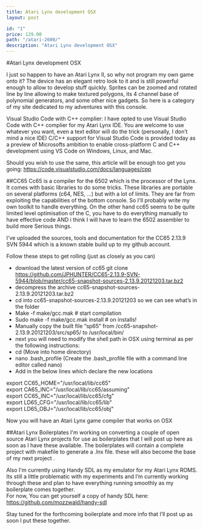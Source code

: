 ```yaml
---
title: Atari Lynx development OSX
layout: post

id: "1"
price: 129.00
path: "/atari-2600/"
description: "Atari Lynx development OSX"
---
```

#Atari Lynx development OSX

I just so happen to have an Atari Lynx II, so why not  program my own game onto it?  The device has an elegant retro look to it and is still powerful enough to allow to develop stuff quickly. Sprites can be zoomed and rotated line by line allowing to make textured polygons, its 4 channel base of polynomial generators, and some other nice gadgets. So here is a category of my site dedicated to my adventures with this console.

Visual Studio Code with C++ complier:
I have opted to use Visual Studio Code with C++ complier for my Atari Lynx IDE. You are welcome to use whatever you want, even a text editor will do the trick (personally, I don’t mind a nice IDE) C/C++ support for Visual Studio Code is provided today as a preview of Microsofts ambition to enable cross-platform C and C++ development using VS Code on Windows, Linux, and Mac. 

Should you wish to use the same, this article will be enough too get you going:
https://code.visualstudio.com/docs/languages/cpp

##CC65
Cc65 is a compiler for the 6502 which is the processor of the Lynx. It comes with basic libraries to do some tricks. These libraries are portable on several platforms (c64, NES, ...) but with a lot of limits. They are far from exploiting the capabilities of the bottom console. So I'll probably write my own toolkit to handle everything. On the other hand cc65 seems to be quite limited level optimisation of the C, you have to do everything manually to have effective code AND i think I  will have to learn the 6502 assembler to build more Serious things. 

I've uploaded the sources, tools and documentation for the CC65 2.13.9 SVN 5944 which is a known stable build up to my github account.

Follow these steps to get rolling (just as closely as you can)

* download the latest version of cc65 git clone https://github.com/JPHUNTER/CC65-2.13.9-SVN-5944/blob/master/cc65-snapshot-sources-2.13.9.20121203.tar.bz2 
* decompress the archive cc65-snapshot-sources-2.13.9.20121203.tar.bz2 
* cd into cc65-snapshot-sources-2.13.9.20121203 so we can see what’s in the folder
* Make -f make/gcc.mak # start compilation
* Sudo make -f make/gcc.mak install # on installs!
* Manually copy the built file “sp65” from /cc65-snapshot-2.13.9.20121203/src/sp65/ to /usr/local/bin/
* next you will need to modify the shell path in OSX using terminal as per the following instructions:
* cd  (Move into home directory)
* nano .bash_profile (Create the .bash_profile file with a command line editor called nano)
*	Add in the below lines which declare the new locations

export CC65_HOME="/usr/local/lib/cc65"<br />
export CA65_INC="/usr/local/lib/cc65/assuming"<br />
export CC65_INC="/usr/local/lib/cc65/cfg"<br />
export LD65_CFG="/usr/local/lib/cc65/lib"<br />
export LD65_OBJ="/usr/local/lib/cc65/obj"<br />

Now you will have an Atari Lynx game compiler that works on OSX

##Atari Lynx Boilerplates
I'm working on converting a couple of open source Atari Lynx projects for use as boilerplates that I will post up here as soon as I have these available.
The boilerplates will contain a complete project with makefile  to generate a .lnx file.  these will also become the base of my next project .

Also I'm currently using Handy SDL as my emulator for my Atari Lynx ROMS. 
Its still a little problematic  with my experiments and I’m currently working through these 
and plan to have everything running smoothly as my boilerplate comes together.  
For now, You can get yourself a copy of handy SDL here:
https://github.com/mozzwald/handy-sdl

Stay tuned for the forthcoming boilerplate and more info that I’ll post up as soon I put these together.

    


